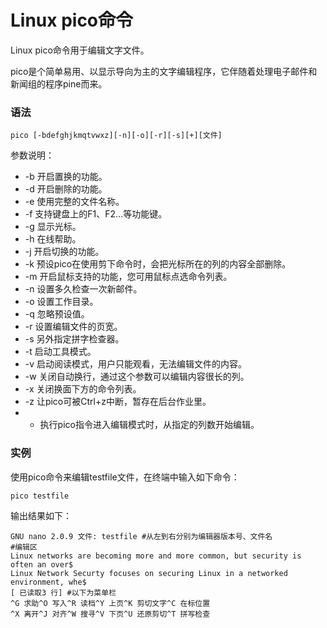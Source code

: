 # Linux pico命令

Linux pico命令用于编辑文字文件。

pico是个简单易用、以显示导向为主的文字编辑程序，它伴随着处理电子邮件和新闻组的程序pine而来。

### 语法

    pico [-bdefghjkmqtvwxz][-n][-o][-r][-s][+][文件]
    

参数说明：

- -b   开启置换的功能。
- -d   开启删除的功能。
- -e   使用完整的文件名称。
- -f   支持键盘上的F1、F2...等功能键。
- -g   显示光标。
- -h   在线帮助。
- -j   开启切换的功能。
- -k   预设pico在使用剪下命令时，会把光标所在的列的内容全部删除。
- -m   开启鼠标支持的功能，您可用鼠标点选命令列表。
- -n   设置多久检查一次新邮件。
- -o   设置工作目录。
- -q   忽略预设值。
- -r   设置编辑文件的页宽。
- -s   另外指定拼字检查器。
- -t   启动工具模式。
- -v   启动阅读模式，用户只能观看，无法编辑文件的内容。
- -w   关闭自动换行，通过这个参数可以编辑内容很长的列。
- -x   关闭换面下方的命令列表。
- -z   让pico可被Ctrl+z中断，暂存在后台作业里。
- +   执行pico指令进入编辑模式时，从指定的列数开始编辑。

### 实例

使用pico命令来编辑testfile文件，在终端中输入如下命令：

    pico testfile 
    

输出结果如下：

    GNU nano 2.0.9 文件: testfile #从左到右分别为编辑器版本号、文件名  
    #编辑区  
    Linux networks are becoming more and more common, but security is often an over$  
    Linux Network Securty focuses on securing Linux in a networked environment, whe$  
    [ 已读取3 行] #以下为菜单栏  
    ^G 求助^O 写入^R 读档^Y 上页^K 剪切文字^C 在标位置  
    ^X 离开^J 对齐^W 搜寻^V 下页^U 还原剪切^T 拼写检查 
    